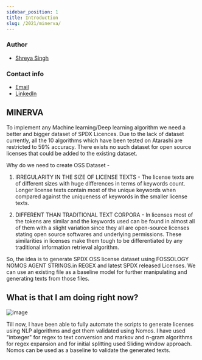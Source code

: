 ```yaml
---
sidebar_position: 1
title: Introduction
slug: /2021/minerva/
---
```

<!--
SPDX-License-Identifier: CC-BY-SA-4.0

SPDX-FileCopyrightText: 2021 Shreya Singh <shreyaregg@gmail.com>
-->

### Author

- [Shreya Singh](https://github.com/SinghShreya05)

### Contact info

- [Email](mailto:shreya.out@gmail.com)
- [LinkedIn](https://www.linkedin.com/in/shreyasingh05/)

## MINERVA
To implement any Machine learning/Deep learning algorithm we need a better and bigger dataset of SPDX Licences. Due to the lack of dataset currently, all the 10 algorithms which have been tested on Atarashi are restricted to 59% accuracy. There exists no such dataset for open source licenses that could be added to the existing dataset. 

Why do we need to create OSS Dataset - 

1. IRREGULARITY IN THE SIZE OF LICENSE TEXTS - The license texts are of different sizes with huge differences in terms of keywords count. Longer license texts contain most of the unique keywords when compared against the uniqueness of keywords in the smaller license texts.

2. DIFFERENT THAN TRADITIONAL TEXT CORPORA - In licenses most of the tokens are similar and the keywords used can be found in almost all of them with a slight variation since they all are open-source licenses stating open source softwares and underlying permissions. These similarities in licenses make them tough to be differentiated by any traditional information retrieval algorithm.

So, the idea is to generate SPDX OSS license dataset using FOSSOLOGY NOMOS AGENT STRINGS.in REGEX and latest SPDX released Licenses. We can use an existing file as a baseline model for further manipulating and generating texts from those files.

## What is that I am doing right now?
![image](https://user-images.githubusercontent.com/50830709/128769487-8f4b2cae-c88f-4540-9d83-897bc7ff2c18.png)

Till now, I have been able to fully automate the scripts to generate licenses using NLP algorithms and got them validated using Nomos. I have used "intxeger" for regex to text conversion and markov and n-gram algorithms for regex expansion and for initial splitting used Sliding window approach. Nomos can be used as a baseline to validate the generated texts. 

